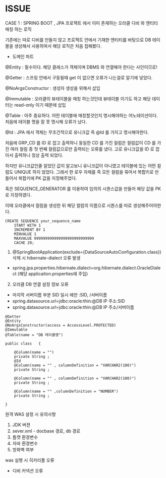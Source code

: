 # ISSUE

CASE 1  : SPRING BOOT ,  JPA  프로젝트 에서 이미 존재하는 오라클 디비 와 엔티티 매칭 하는 로직

기존에는 따로 디비를 만들지 않고 프로젝트 안에서 기재한 엔티티를 바탕으로 DB 테이블을 생성해서 사용하여서 해당 로직은 처음 접해봤다.



* 도메인 파트

@Entity : 필수이다. 해당 클래스가 객체이며 DBMS 와 연결해야 한다는 사인이므로!

@Getter : 스프링 안에서 구동될때 get 이 없으면 오류가 나는걸로 알기에 넣었다.

@NoArgsConstructor : 생성자 생성을 위해서 삽입

@Immutable : 오라클의 뷰테이블을 매칭 하는것인데 뷰테이블 이기도 하고 해당 데이터는 read-only 이기 때문에 삽입

@Table : 아주 중요하다. 어떤 테이블에 매칭할것인지 명시해야하는 어노테이션이다. 처음에 테이블 명을 잘 못 명시해 오류가 났다.

@Id : JPA 에서 객체는 무조건적으로 유니크값 즉 @Id 를 가지고 명시해야한다.

처음에 GRP\_CD 를  ID 로 잡고 출력하니 동일한 CD 를 가진 컬럼은 컬럼값이 CD 를 가진 여러 컬럼 중 첫 번째 컬럼값으로만 출력되는 오류를 냈다. 고로 유니크값을 ID 로 잡아서 출력하니 정상 출력 되었다.





하지만 유니크값인줄 알았던 값이 알고보니 유니크값이 아니였고 테이블에 있는 어떤 컬럼도 UNIQUE 하지 않았다. 그래서 한 로우 자체를 즉 모든 컬럼을 묶어서 복합키로 만들어서 복합키에 PK 값을 지정해주었다.



혹은 SEQUENCE\_GENERATOR 를 이용하여 임의의 시퀀스값을 만들어 해당 값을 PK 로 지정하였다.



이때 오라클에서 컬럼을 생성한 뒤 해당 컬럼의 이름으로 시퀀스를 따로 생성해주어야한다.

```
CREATE SEQUENCE your_sequence_name
    START WITH 1
    INCREMENT BY 1
    MINVALUE 1
    MAXVALUE 999999999999999999999999999
    CACHE 20;
```







1. @SpringBootApplication(exclude={DataSourceAutoConfiguration.class}) 삭제 시 hibernate-dialect 오류 발생

* spring.jpa.properties.hibernate.dialect=org.hibernate.dialect.OracleDialect (해당 applicaiton.properties에 주입)



2. 오라클 DB 연결 설정 정보 오류&#x20;

* 마지막 서버이름 부분 SID 일시 에만 :SID,   /서버이름
* spring.datasource.url=jdbc:oracle:thin:@DB IP 주소:SID
* spring.datasource.url=jdbc:oracle:thin:@DB IP 주소/서버이름



```
@Getter
@Entity
@NoArgsConstructor(access = AccessLevel.PROTECTED)
@Immutable
@Table(name = "DB 테이블명")

public class   {

    @Column(name = "")
    private String ;
    @Id
    @Column(name = "" , columnDefinition = "VARCHAR2(100)")
    private String ;

    @Column(name = "" , columnDefinition = "VARCHAR2(100)")
    private String ;

    @Column(name = "" ,columnDefinition = "NUMBER")
    private String ;

}
```





원격 WAS 설정 시 유의사항

1. JDK 버젼
2. sever.xml - docbase 경로, db 경로
3. 톰캣 환경변수
4. 자바 환경변수
5. 방화벽 여부





was 실행 시 히카리풀 오류 &#x20;



* 디비 커넥션 오류



